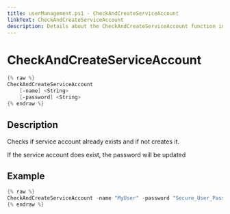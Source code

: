 ```yaml
---
title: userManagement.ps1 - CheckAndCreateServiceAccount
linkText: CheckAndCreateServiceAccount
description: Details about the CheckAndCreateServiceAccount function in userManagement.ps1 helper script
---
```


# CheckAndCreateServiceAccount

```PowerShell
{% raw %}
CheckAndCreateServiceAccount
    [-name] <String>
    [-password] <String>
{% endraw %}
```

## Description

Checks if service account already exists and if not creates it.

If the service account does exist, the password will be updated

## Example

```PowerShell
{% raw %}
CheckAndCreateServiceAccount -name "MyUser" -password "Secure_User_Password"
{% endraw %}
```
